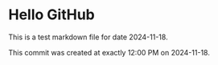 # Hello GitHub
This is a test markdown file for date 2024-11-18.

This commit was created at exactly 12:00 PM on 2024-11-18.
